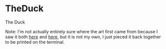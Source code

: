 # TheDuck
The Duck

Note: I'm not actually entirely sure where the art first came from because I saw it both [here](https://www.pinterest.com.au/pin/1548181165504799/) and [here](https://www.pinterest.com.au/pin/pixel-pit-on-instagram-mallard-duck-pixelart-duck-ducks-aseprite-digitalart-digitalartwork-pixelartwork-pixelartist-pixels-pixel-art--137641332355086962/), but it is not my own, I just pieced it back together to be printed on the terminal.
